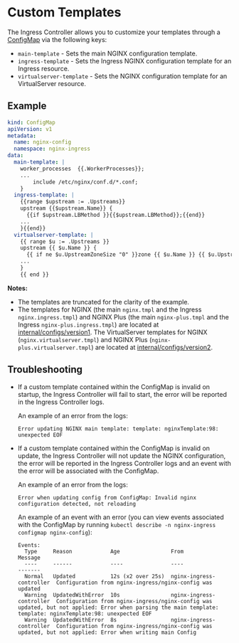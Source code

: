 # Custom Templates

The Ingress Controller allows you to customize your templates through a
[ConfigMap](https://docs.nginx.com/nginx-ingress-controller/configuration/global-configuration/configmap-resource/#snippets-and-custom-templates)
via the following keys:

- `main-template` - Sets the main NGINX configuration template.
- `ingress-template` - Sets the Ingress NGINX configuration template for an Ingress resource.
- `virtualserver-template` - Sets the NGINX configuration template for an VirtualServer resource.

## Example

```yaml
kind: ConfigMap
apiVersion: v1
metadata:
  name: nginx-config
  namespace: nginx-ingress
data:
  main-template: |
    worker_processes  {{.WorkerProcesses}};
    ...
        include /etc/nginx/conf.d/*.conf;
    }
  ingress-template: |
    {{range $upstream := .Upstreams}}
    upstream {{$upstream.Name}} {
      {{if $upstream.LBMethod }}{{$upstream.LBMethod}};{{end}}
    ...
    }{{end}}
  virtualserver-template: |
    {{ range $u := .Upstreams }}
    upstream {{ $u.Name }} {
      {{ if ne $u.UpstreamZoneSize "0" }}zone {{ $u.Name }} {{ $u.UpstreamZoneSize }};{{ end }}
    ...
    }
    {{ end }}
```

**Notes:**

- The templates are truncated for the clarity of the example.
- The templates for NGINX (the main `nginx.tmpl` and the Ingress `nginx.ingress.tmpl`) and NGINX Plus (the main
  `nginx-plus.tmpl` and the Ingress `nginx-plus.ingress.tmpl`) are located at
  [internal/configs/version1](../../../internal/configs/version1/). The VirtualServer templates for NGINX
  (`nginx.virtualserver.tmpl`) and NGINX Plus (`nginx-plus.virtualserver.tmpl`) are located at
  [internal/configs/version2](../../../internal/configs/version2/).

## Troubleshooting

- If a custom template contained within the ConfigMap is invalid on startup, the Ingress Controller will fail to start,
  the error will be reported in the Ingress Controller logs.

    An example of an error from the logs:

    ```text
    Error updating NGINX main template: template: nginxTemplate:98: unexpected EOF
    ```

- If a custom template contained within the ConfigMap is invalid on update, the Ingress Controller will not update the
  NGINX configuration, the error will be reported in the Ingress Controller logs and an event with the error will be
  associated with the ConfigMap.

    An example of an error from the logs:

    ```text
    Error when updating config from ConfigMap: Invalid nginx configuration detected, not reloading
    ```

  An example of an event with an error (you can view events associated with the ConfigMap by running `kubectl describe
  -n nginx-ingress configmap nginx-config`):

    ```text
    Events:
      Type     Reason            Age                From                      Message
      ----     ------            ----               ----                      -------
      Normal   Updated           12s (x2 over 25s)  nginx-ingress-controller  Configuration from nginx-ingress/nginx-config was updated
      Warning  UpdatedWithError  10s                nginx-ingress-controller  Configuration from nginx-ingress/nginx-config was updated, but not applied: Error when parsing the main template: template: nginxTemplate:98: unexpected EOF
      Warning  UpdatedWithError  8s                 nginx-ingress-controller  Configuration from nginx-ingress/nginx-config was updated, but not applied: Error when writing main Config
    ```
